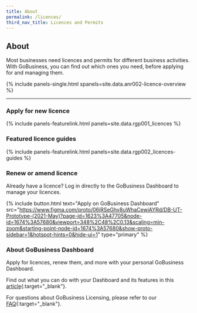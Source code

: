 ```yaml
---
title: About
permalink: /licences/
third_nav_title: Licences and Permits
---
```


## About

Most businesses need licences and permits for different business activities. With GoBusiness, you can find out which ones you need, before applying for and managing them.

{% include panels-single.html spanels=site.data.anr002-licence-overview %}

----

<a name="apply-new-licence-anchor"></a>

### Apply for new licence

{% include panels-featurelink.html panels=site.data.rgp001_licences %}

### Featured licence guides

{% include panels-featurelink.html panels=site.data.rgp002_licences-guides %}

<a name="renew-amend-licence-anchor"></a>

### Renew or amend licence

Already have a licence? Log in directly to the GoBusiness Dashboard to manage your licences.

{% include button.html text="Apply on GoBusiness Dashboard" src="https://www.figma.com/proto/06jRSeGhv8uWhaCewiAYRd/DB-UT-Prototype-(2021-May)?page-id=1623%3A47705&node-id=1674%3A57680&viewport=348%2C48%2C0.13&scaling=min-zoom&starting-point-node-id=1674%3A57680&show-proto-sidebar=1&hotspot-hints=0&hide-ui=1" type="primary" %}

### About GoBusiness Dashboard

Apply for licences, renew them, and more with your personal GoBusiness Dashboard.

Find out what you can do with your Dashboard and its features in this [article](/news-and-updates/updates/eAdviser-for-events){:target="_blank"}.

For questions about GoBusiness Licensing, please refer to our [FAQ](/licensing-faqs/){:target="_blank"}.

<script src="/jquery/jquery.min.js"></script>
<script src="/jquery/bp-menu-new-tab.js"></script>
